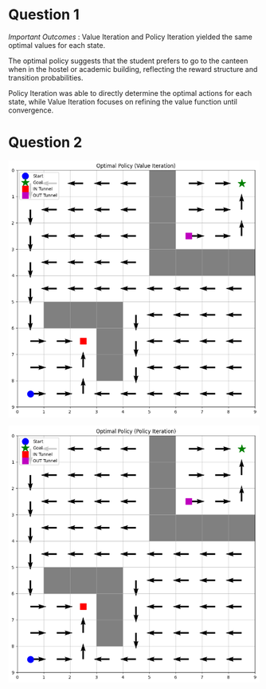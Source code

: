 # Question 1
_Important Outcomes_ : Value Iteration and Policy Iteration yielded the same optimal values for each state.

The optimal policy suggests that the student prefers to go to the canteen when in the hostel or academic building, reflecting the reward structure and transition probabilities.

Policy Iteration was able to directly determine the optimal actions for each state, while Value Iteration focuses on refining the value function until convergence.

# Question 2

![alt text](image.png)


![alt text](image-1.png)
